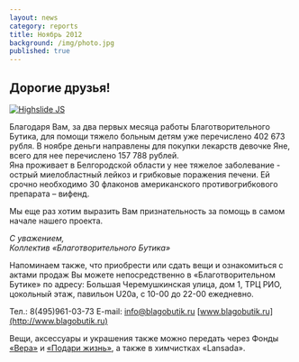 ```yaml
---
layout: news
category: reports
title: Ноябрь 2012
background: /img/photo.jpg
published: true
---
```


<h2>Дорогие друзья!</h2>

<div class="slides">
<a href="http://blagobutik.ru/img/yana.jpg" class="highslide  " onclick="return hs.expand(this)"><img src="http://blagobutik.ru/img/yana_thumb.jpg" alt="Highslide JS" title="Click to enlarge"></a>
</div>

Благодаря Вам, за два первых месяца работы Благотворительного Бутика, для помощи тяжело больным детям уже перечислено 402 673 рубля. В ноябре деньги направлены для покупки лекарств девочке Яне, всего для нее перечислено 157 788 рублей.  
Яна  проживает в Белгородской  области у нее тяжелое заболевание - острый миелобластный лейкоз и грибковые поражения печени. Ей срочно необходимо 30 флаконов американского противогрибкового препарата – вифенд.  
  
Мы еще раз хотим выразить Вам признательность за помощь в самом начале нашего проекта.   
  
*С уважением,  
Коллектив «Благотворительного Бутика»*
  
Напоминаем также, что приобрести или сдать вещи и ознакомиться с актами продаж Вы можете непосредственно в «Благотворительном Бутике» по адресу: Большая Черемушкинская улица, дом 1, ТРЦ РИО, цокольный этаж, павильон U20а, с 10-00 до 22-00 ежедневно.

Тел.: 8(495)961-03-73  E-mail: [info@blagobutik.ru](mailto:info@blagobutik.ru)  [www.blagobutik.ru](http://www.blagobutik.ru)

Вещи, аксессуары и украшения также можно передать через Фонды [«Вера»](www.hospicefund.ru) и [«Подари жизнь»](http://podari-zhizn.ru), а также в химчистках «Lansada».